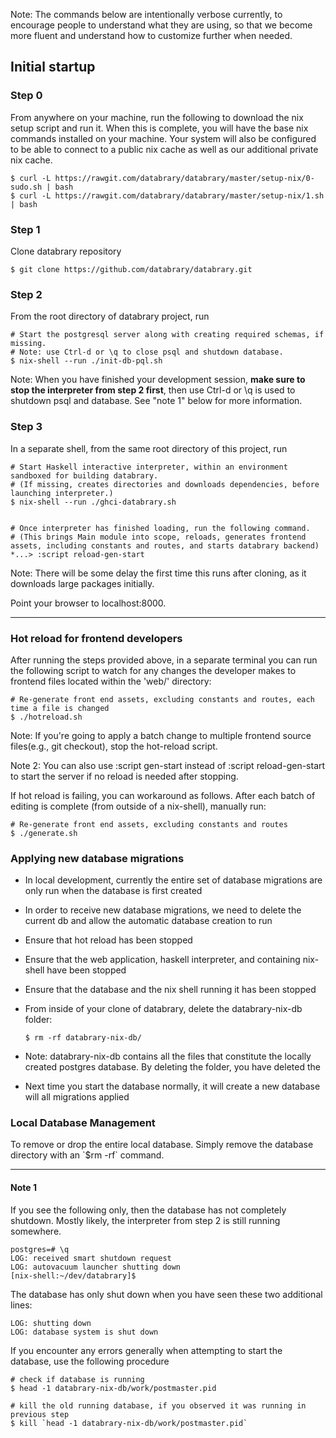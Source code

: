 Note: The commands below are intentionally verbose currently, to
encourage people to understand what they are using, so that we become
more fluent and understand how to customize further when needed.

## Initial startup

### Step 0

From anywhere on your machine, run the following to download the nix
setup script and run it. When this is complete, you will have the base
nix commands installed on your machine. Your system will also be
configured to be able to connect to a public nix cache as well as our
additional private nix
    cache.

    $ curl -L https://rawgit.com/databrary/databrary/master/setup-nix/0-sudo.sh | bash
    $ curl -L https://rawgit.com/databrary/databrary/master/setup-nix/1.sh | bash

### Step 1

Clone databrary repository

    $ git clone https://github.com/databrary/databrary.git

### Step 2

From the root directory of databrary project, run

    # Start the postgresql server along with creating required schemas, if missing.
    # Note: use Ctrl-d or \q to close psql and shutdown database.
    $ nix-shell --run ./init-db-pql.sh

Note: When you have finished your development session, **make sure to
stop the interpreter from step 2 first**, then use Ctrl-d or \\q is used
to shutdown psql and database. See "note 1" below for more information.

### Step 3

In a separate shell, from the same root directory of this project, run

    # Start Haskell interactive interpreter, within an environment sandboxed for building databrary.
    # (If missing, creates directories and downloads dependencies, before launching interpreter.)
    $ nix-shell --run ./ghci-databrary.sh


    # Once interpreter has finished loading, run the following command.
    # (This brings Main module into scope, reloads, generates frontend assets, including constants and routes, and starts databrary backend)
    *...> :script reload-gen-start

Note: There will be some delay the first time this runs after cloning,
as it downloads large packages initially.

Point your browser to localhost:8000.

-----

### Hot reload for frontend developers

After running the steps provided above, in a separate terminal you can
run the following script to watch for any changes the developer makes to
frontend files located within the 'web/' directory:

    # Re-generate front end assets, excluding constants and routes, each time a file is changed
    $ ./hotreload.sh


Note: If you're going to apply a batch change to multiple frontend
source files(e.g., git checkout), stop the hot-reload script.

Note 2: You can also use :script gen-start instead of :script
reload-gen-start to start the server if no reload is needed after
stopping.

If hot reload is failing, you can workaround as follows. After each
batch of editing is complete (from outside of a nix-shell), manually
run:

    # Re-generate front end assets, excluding constants and routes
    $ ./generate.sh


### Applying new database migrations

  - In local development, currently the entire set of database
    migrations are only run when the database is first created
  - In order to receive new database migrations, we need to delete the
    current db and allow the automatic database creation to run
  - Ensure that hot reload has been stopped
  - Ensure that the web application, haskell interpreter, and containing
    nix-shell have been stopped
  - Ensure that the database and the nix shell running it has been
    stopped
  - From inside of your clone of databrary, delete the databrary-nix-db
    folder:


        $ rm -rf databrary-nix-db/


  - Note: databrary-nix-db contains all the files that constitute the
    locally created postgres database. By deleting the folder, you have
    deleted the
  - Next time you start the database normally, it will create a new
    database will all migrations applied


### Local Database Management

To remove or drop the entire local database. Simply remove the database
directory with an \`$rm -rf\` command.



-----

#### Note 1

If you see the following only, then the database has not completely
shutdown. Mostly likely, the interpreter from step 2 is still running
somewhere.

    postgres=# \q
    LOG: received smart shutdown request
    LOG: autovacuum launcher shutting down
    [nix-shell:~/dev/databrary]$

The database has only shut down when you have seen these two additional
lines:

    LOG: shutting down
    LOG: database system is shut down


If you encounter any errors generally when attempting to start the
database, use the following procedure

    # check if database is running
    $ head -1 databrary-nix-db/work/postmaster.pid

    # kill the old running database, if you observed it was running in previous step
    $ kill `head -1 databrary-nix-db/work/postmaster.pid`
